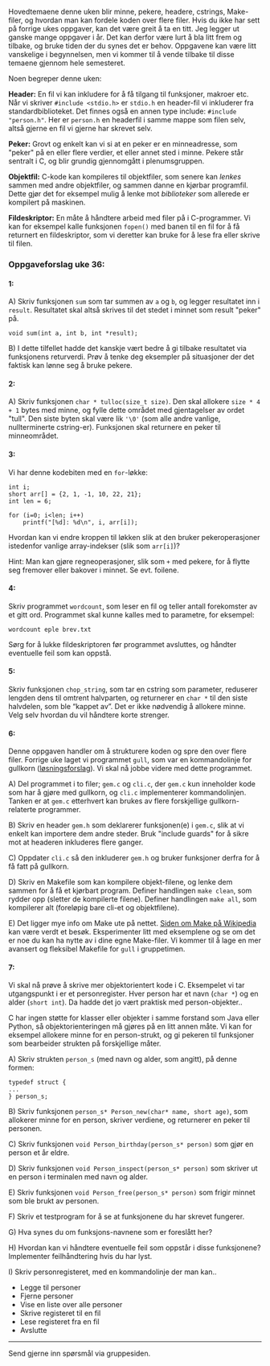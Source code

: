 
Hovedtemaene denne uken blir minne, pekere, headere, cstrings, Make-filer, og hvordan man kan fordele koden over flere filer. Hvis du ikke har sett på forrige ukes oppgaver, kan det være greit å ta en titt. Jeg legger ut ganske mange oppgaver i år. Det kan derfor være lurt å bla litt frem og tilbake, og bruke tiden der du synes det er behov. Oppgavene kan være litt vanskelige i begynnelsen, men vi kommer til å vende tilbake til disse temaene gjennom hele semesteret.

Noen begreper denne uken:

**Header:** En fil vi kan inkludere for å få tilgang til funksjoner, makroer etc. Når vi skriver `#include <stdio.h>` er `stdio.h` en header-fil vi inkluderer fra standardbiblioteket. Det finnes også en annen type include: `#include "person.h"`. Her er `person.h` en headerfil i samme mappe som filen selv, altså gjerne en fil vi gjerne har skrevet selv.

**Peker:** Grovt og enkelt kan vi si at en peker er en minneadresse, som "peker" på en eller flere verdier, et eller annet sted i minne. Pekere står sentralt i C, og blir grundig gjennomgått i plenumsgruppen.

**Objektfil:** C-kode kan kompileres til objektfiler, som senere kan *lenkes* sammen med andre objektfiler, og sammen danne en kjørbar programfil. Dette gjør det for eksempel mulig å lenke mot *biblioteker* som allerede er kompilert på maskinen.

**Fildeskriptor:** En måte å håndtere arbeid med filer på i C-programmer. Vi kan for eksempel kalle funksjonen `fopen()` med banen til en fil for å få returnert en fildeskriptor, som vi deretter kan bruke for å lese fra eller skrive til filen.


### Oppgaveforslag uke 36:

#### 1:

A) Skriv funksjonen `sum` som tar summen av `a` og `b`, og legger resultatet inn i `result`. Resultatet skal altså skrives til det stedet i minnet som result "peker" på.

    void sum(int a, int b, int *result);

B) I dette tilfellet hadde det kanskje vært bedre å gi tilbake resultatet via funksjonens returverdi. Prøv å tenke deg eksempler på situasjoner der det faktisk kan lønne seg å bruke pekere.


#### 2:


A)
Skriv funksjonen `char * tulloc(size_t size)`. Den skal allokere `size * 4 + 1` bytes med minne, og fylle dette området med gjentagelser av ordet "tull". Den siste byten skal være lik `'\0'` (som alle andre vanlige, nullterminerte cstring-er). Funksjonen skal returnere en peker til minneområdet.


#### 3:

Vi har denne kodebiten med en `for`-løkke:

    int i;
    short arr[] = {2, 1, -1, 10, 22, 21};
    int len = 6;

    for (i=0; i<len; i++)
        printf("[%d]: %d\n", i, arr[i]);

Hvordan kan vi endre kroppen til løkken slik at den bruker pekeroperasjoner istedenfor vanlige array-indekser (slik som `arr[i]`)?

Hint: Man kan gjøre regneoperasjoner, slik som `+` med pekere, for å flytte seg fremover eller bakover i minnet. Se evt. foilene.


#### 4:

Skriv programmet `wordcount`, som leser en fil og teller antall forekomster av et gitt ord. Programmet skal kunne kalles med to parametre, for eksempel:

    wordcount eple brev.txt

Sørg for å lukke fildeskriptoren før programmet avsluttes, og håndter eventuelle feil som kan oppstå.


#### 5:

Skriv funksjonen `chop_string`, som tar en cstring som parameter, reduserer lengden dens til omtrent halvparten, og returnerer en `char *` til den siste halvdelen, som ble “kappet av”. Det er ikke nødvendig å allokere minne. Velg selv hvordan du vil håndtere korte strenger.


#### 6:

Denne oppgaven handler om å strukturere koden og spre den over flere filer. Forrige uke laget vi programmet `gull`, som var en kommandolinje for gullkorn ([løsningsforslag](https://github.com/INF1060H11/oppgaver/tree/master/uke35forslag/gull)). Vi skal nå jobbe videre med dette programmet.


A)
Del programmet i to filer; `gem.c` og `cli.c`, der `gem.c` kun inneholder kode som har å gjøre med gullkorn, og `cli.c` implementerer kommandolinjen. Tanken er at `gem.c` etterhvert kan brukes av flere forskjellige gullkorn-relaterte programmer.

B)
Skriv en header `gem.h` som deklarerer funksjonen(e) i `gem.c`, slik at vi enkelt kan importere dem andre steder. Bruk "include guards" for å sikre mot at headeren inkluderes flere ganger.

C)
Oppdater `cli.c` så den inkluderer `gem.h` og bruker funksjoner derfra for å få fatt på gullkorn.

D)
Skriv en Makefile som kan kompilere objekt-filene, og lenke dem sammen for å få et kjørbart program. Definer handlingen `make clean`, som rydder opp (sletter de kompilerte filene). Definer handlingen `make all`, som kompilerer alt (foreløpig bare cli-et og objektfilene).

E)
Det ligger mye info om Make ute på nettet. [Siden om Make på Wikipedia][wpmake] kan være verdt et besøk. Eksperimenter litt med eksemplene og se om det er noe du kan ha nytte av i dine egne Make-filer. Vi kommer til å lage en mer avansert og fleksibel Makefile for `gull` i gruppetimen. 


#### 7:

Vi skal nå prøve å skrive mer objektorientert kode i C. Eksempelet vi tar utgangspunkt i er et personregister. Hver person har et navn (`char *`) og en alder (`short int`). Da hadde det jo vært praktisk med person-objekter..

C har ingen støtte for klasser eller objekter i samme forstand som Java eller Python, så objektorienteringen må gjøres på en litt annen måte. Vi kan for eksempel allokere minne for en person-strukt, og gi pekeren til funksjoner som bearbeider strukten på forskjellige måter.

A)
Skriv strukten `person_s` (med navn og alder, som angitt), på denne formen:

    typedef struct {
    ...
    } person_s;

B)
Skriv funksjonen `person_s* Person_new(char* name, short age)`, som allokerer minne for en person, skriver verdiene, og returnerer en peker til personen.

C)
Skriv funksjonen `void Person_birthday(person_s* person)` som gjør en person et år eldre.

D)
Skriv funksjonen `void Person_inspect(person_s* person)` som skriver ut en person i terminalen med navn og alder.

E)
Skriv funksjonen `void Person_free(person_s* person)` som frigir minnet som ble brukt av personen.

F)
Skriv et testprogram for å se at funksjonene du har skrevet fungerer.

G)
Hva synes du om funksjons-navnene som er foreslått her?

H)
Hvordan kan vi håndtere eventuelle feil som oppstår i disse funksjonene? Implementer feilhåndtering hvis du har lyst.

I)
Skriv personregisteret, med en kommandolinje der man kan..

- Legge til personer
- Fjerne personer
- Vise en liste over alle personer
- Skrive registeret til en fil
- Lese registeret fra en fil
- Avslutte

---

Send gjerne inn spørsmål via gruppesiden.

[wpmake]: http://en.wikipedia.org/wiki/Make_(software)
